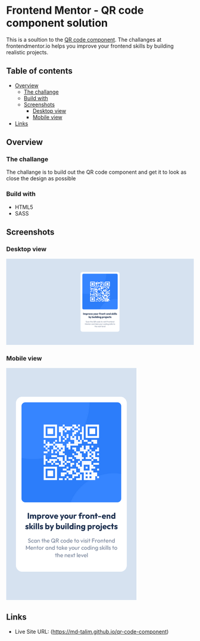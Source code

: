 # Frontend Mentor - QR code component solution

This is a soultion to the [QR code component](https://www.frontendmentor.io/challenges/qr-code-component-iux_sIO_H). The challanges at frontendmentor.io helps you improve your frontend skills by building realistic projects.

## Table of contents

- [Overview](#overview)
  - [The challange](#the-challange)
  - [Build with](#build-with)
  - [Screenshots](#screenshots)
    - [Desktop view](#desktop-view)
    - [Mobile view](#mobile-view)
- [Links](#links)

## Overview

### The challange

The challange is to build out the QR code component and get it to look as close the design as possible

### Build with

- HTML5
- SASS

## Screenshots

### Desktop view

![Desktop view](./screenshots/desktop.png)

### Mobile view

![Mobile view](./screenshots/mobile.png)

## Links

- Live Site URL: (https://md-talim.github.io/qr-code-component)
